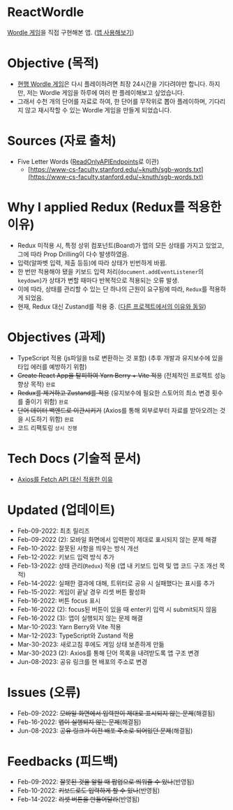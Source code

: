 # ReactWordle
[Wordle 게임](https://www.powerlanguage.co.uk/wordle/)을 직접 구현해본 앱.
([앱 사용해보기](https://react-wordle-kuman514.vercel.app/))

# Objective (목적)
- [현행 Wordle 게임](https://www.powerlanguage.co.uk/wordle/)은 다시 플레이하려면 최장 24시간을 기다려야만 합니다. 하지만, 저는 Wordle 게임을 하루에 여러 판 플레이해보고 싶었습니다.
- 그래서 수천 개의 단어를 자료로 하여, 한 단어를 무작위로 뽑아 플레이하며, 기다리지 않고 재시작할 수 있는 Wordle 게임을 만들게 되었습니다.

# Sources (자료 출처)
- Five Letter Words ([ReadOnlyAPIEndpoints](https://github.com/kuman514/ReadOnlyAPIEndpoints)로 이관)
  - [https://www-cs-faculty.stanford.edu/~knuth/sgb-words.txt](https://www-cs-faculty.stanford.edu/~knuth/sgb-words.txt)

# Why I applied Redux (Redux를 적용한 이유)
- Redux 미적용 시, 특정 상위 컴포넌트(Board)가 앱의 모든 상태를 가지고 있었고, 그에 따라 Prop Drilling이 다수 발생하였음.
- 입력(알파벳 입력, 제출 등등)에 따라 상태가 빈번하게 바뀜.
- 한 번만 적용해야 됐을 키보드 입력 처리(`document.addEventListener`의 `keydown`)가 상태가 변할 때마다 반복적으로 적용되는 오류 발생.
- 이에 따라, 상태를 관리할 수 있는 단 하나의 근원이 요구됨에 따라, `Redux`를 적용하게 되었음.
- 현재, Redux 대신 Zustand를 적용 중. ([다른 프로젝트에서의 이유와 동일](https://github.com/kuman514/ReactGomoku/blob/main/docs/WHY_zustand.md))

# Objectives (과제)
- TypeScript 적용 (js파일을 ts로 변환하는 것 포함) (추후 개발과 유지보수에 있을 타입 에러를 예방하기 위함)
- ~~Create React App을 탈피하여 Yarn Berry + Vite 적용~~ (전체적인 프로젝트 성능 향상 목적) `완료`
- ~~Redux를 제거하고 Zustand를 적용~~ (유지보수에 필요한 스토어의 최소 변경 횟수를 줄이기 위함) `완료`
- ~~단어 데이터 백엔드로 이관시키기~~ (Axios를 통해 외부로부터 자료를 받아오려는 것을 시도하기 위함) `완료`
- 코드 리팩토링 `상시 진행`

# Tech Docs (기술적 문서)
- [Axios를 Fetch API 대신 적용한 이유](https://github.com/kuman514/ReactWordle/blob/main/docs/WHY_axios.md)

# Updated (업데이트)
- Feb-09-2022: 최초 릴리즈
- Feb-09-2022 (2): 모바일 화면에서 입력판이 제대로 표시되지 않는 문제 해결
- Feb-10-2022: 잘못된 사항을 띄우는 방식 개선
- Feb-12-2022: 키보드 입력 방식 추가
- Feb-13-2022: 상태 관리(`Redux`) 적용 (앱 내 키보드 입력 및 앱 코드 구조 개선 목적)
- Feb-14-2022: 실패한 결과에 대해, 트위터로 공유 시 실패했다는 표시를 추가
- Feb-15-2022: 게임이 끝날 경우 리셋 버튼 활성화
- Feb-16-2022: 버튼 focus 표시
- Feb-16-2022 (2): focus된 버튼이 있을 때 enter키 입력 시 submit되지 않음
- Feb-16-2022 (3): 앱이 실행되지 않는 문제 해결
- Mar-10-2023: Yarn Berry와 Vite 적용
- Mar-12-2023: TypeScript와 Zustand 적용
- Mar-30-2023: 새로고침 후에도 게임 상태 보존하게 만듦
- Mar-30-2023 (2): Axios를 통해 단어 목록을 내려받도록 앱 구조 변경
- Jun-08-2023: 공유 링크를 현 배포의 주소로 변경

# Issues (오류)
- Feb-09-2022: ~~모바일 화면에서 입력판이 제대로 표시되지 않는 문제~~(해결됨)
- Feb-16-2022: ~~앱이 실행되지 않는 문제~~(해결됨)
- Jun-08-2023: ~~공유 링크가 이전 배포 주소로 되어있던 문제~~(해결됨)

# Feedbacks (피드백)
- Feb-09-2022: ~~잘못된 것을 알릴 때 팝업으로 띄워줄 수 있나~~(반영됨)
- Feb-10-2022: ~~키보드로도 입력하게 할 수 있나~~(반영됨)
- Feb-14-2022: ~~리셋 버튼을 만들어달라~~(반영됨)
